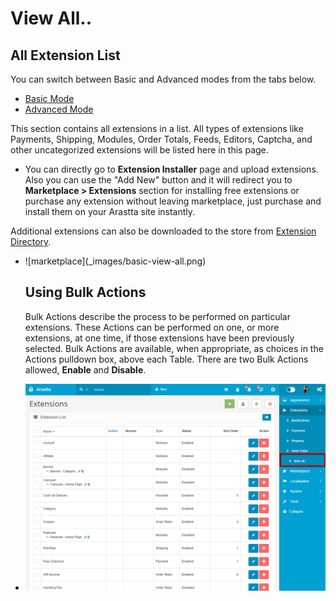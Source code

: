 View All..
========

All Extension List
----------

<div class="uk-alert-info uk-alert">
  <span class="uk-icon-info-circle"></span> You can switch between Basic and Advanced modes from the tabs below.
</div>
<ul class="uk-tab" data-uk-tab="{connect:'#doc-tabs', animation: 'fade'}">
    <li><a href="">Basic Mode</a></li>
    <li><a href="">Advanced Mode</a></li>
</ul>

This section contains all extensions in a list. All types of extensions like Payments, Shipping, Modules, Order Totals, Feeds, Editors, Captcha, and other uncategorized extensions will be listed here in this page.

* You can directly go to **Extension Installer** page and upload extensions. Also you can use the "Add New" button and it will redirect you to **Marketplace > Extensions** section for installing free extensions or purchase any extension without leaving marketplace, just purchase and install them on your Arastta site instantly.

Additional extensions can also be downloaded to the store from [Extension Directory](http://extensions.arastta.pro/).

<ul id="doc-tabs" class="uk-switcher uk-margin">
    <li>![marketplace](_images/basic-view-all.png)

Using Bulk Actions
--------------------

Bulk Actions describe the process to be performed on particular extensions. These Actions can be performed on one, or more extensions, at one time, if those extensions have been previously selected. Bulk Actions are available, when appropriate, as choices in the Actions pulldown box, above each Table. There are two Bulk Actions allowed, **Enable** and **Disable**.</li>
    <li>![marketplace](_images/view-all.png)</li>
</ul>
